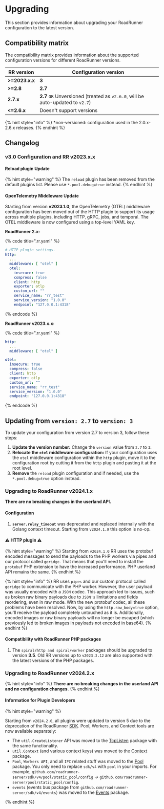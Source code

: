 # Upgrading

This section provides information about upgrading your RoadRunner configuration to the latest version.

## Compatibility matrix

The compatibility matrix provides information about the supported configuration versions for different RoadRunner
versions.

| RR version     | Configuration version                                                          |
|----------------|--------------------------------------------------------------------------------|
| **>=2023.x.x** | **3**                                                                          |
| **>=2.8**      | **2.7**                                                                        |
| **2.7.x**      | **2.7** `OR` Unversioned (treated as `v2.6.0`, will be auto-updated to `v2.7`) |
| **<=2.6.x**    | Doesn't support versions                                                       |

{% hint style="info" %}
*non-versioned: configuration used in the 2.0.x-2.6.x releases.
{% endhint %}

## Changelog

### v3.0 Configuration and RR v2023.x.x

#### Reload plugin Update

{% hint style="warning" %}
The `reload` plugin has been removed from the default plugins list. Please use `*.pool.debug=true` instead.
{% endhint %}

#### OpenTelemetry Middleware Update

Starting from version **v2023.1.0**, the OpenTelemetry (OTEL) middleware configuration has been moved out of the HTTP
plugin to support its usage across multiple plugins, including HTTP, gRPC, jobs, and temporal. The OTEL middleware is now
configured using a top-level YAML key.

**RoadRunner 2.x:**

{% code title=".rr.yaml" %}

```yaml
# HTTP plugin settings.
http:
  ...
  middleware: [ "otel" ]
  otel:
    insecure: true
    compress: false
    client: http
    exporter: otlp
    custom_url: ""
    service_name: "rr_test"
    service_version: "1.0.0"
    endpoint: "127.0.0.1:4318"
```

{% endcode %}

**RoadRunner v2023.x.x:**

{% code title=".rr.yaml" %}

```yaml
http:
  ...
  middleware: [ "otel" ]

otel:
  insecure: true
  compress: false
  client: http
  exporter: otlp
  custom_url: ""
  service_name: "rr_test"
  service_version: "1.0.0"
  endpoint: "127.0.0.1:4318"
```

{% endcode %}

## Updating from `version: 2.7` to `version: 3`

To update your configuration from version 2.7 to version 3, follow these steps:

1. **Update the version number:** Change the `version` value from `2.7` to `3`.
2. **Relocate the `otel` middleware configuration:** If your configuration uses the `otel` middleware configuration
   within the `http` plugin, move it to the configuration root by cutting it from the `http` plugin and pasting it at
   the root level.
3. **Remove** the `reload` plugin configuration and if needed, use the `*.pool.debug=true` option instead.

### Upgrading to RoadRunner v2024.1.x

**There are no breaking changes in the userland API.**

#### Configuration

1. **`server.relay_timeout`** was deprecated and replaced internally with the Golang context timeout. Starting from `v2024.1.0` this option is no-op.

#### ⚠️ HTTP plugin ⚠️

{% hint style="warning" %}
Starting from `v2024.1.0` RR uses the protobuf encoded messages to send the payloads to the PHP workers via pipes and our protocol called `goridge`.
That means that you'll need to install the `protobuf` PHP extension to have the increased performance. PHP userland API remains the same.
{% endhint %}

{% hint style="info" %}
RR uses `pipes` and our custom protocol called `goridge` to communicate with the PHP worker.
However, the user payload was usually encoded with a `JSON` codec.
This approach led to issues,
such as broken raw binary payloads due to `JSON's` limitations and fields reordering, even in raw mode.
With the new protobuf codec, all these problems have been resolved.
Now, by using the `http.raw_body=true` option, you'll receive the payload completely untouched as it is.
Additionally, encoded images or raw binary payloads will no longer be escaped
(which previously led to broken images in payloads not encoded in base64).
{% endhint %}

#### Compatibility with RoadRunner PHP packages

1. The `spiral/http and spiral/worker` packages should be upgraded to version **3.5**. Old RR versions up to `v2023.3.12` are also supported with the latest versions of the PHP packages.

### Upgrading to RoadRunner v2024.2.x

{% hint style="info" %}
**There are no breaking changes in the userland API and no configuration changes.**
{% endhint %}

#### Information for Plugin Developers

{% hint style="warning" %}

Starting from `v2024.2.0`, all plugins were updated to version 5 due to the deprecation of the RoadRunner [SDK](https://github.com/roadrunner-server/sdk).
Pool, Workers, and Context tools are now available separately:

- The `util.CreateListener` API was moved to the [TcpListen](https://github.com/roadrunner-server/tcplisten) package with the same functionality.
- `util.Context` (and various context keys) was moved to the [Context](https://github.com/roadrunner-server/context) package.
- `Pool`, `Workers API`, and all `IPC` related stuff was moved to the [Pool](https://github.com/roadrunner-server/pool) package. You only need to replace `sdk/v4` with `pool` in your imports. For example, `github.com/roadrunner-server/sdk/v4/pool/static_pool/config` -> `github.com/roadrunner-server/pool/static_pool/config`.
- `events` (events bus package from `github.com/roadrunner-server/sdk/v4/events`) was moved to the [Events](https://github.com/roadrunner-server/events) package.

{% endhint %}
